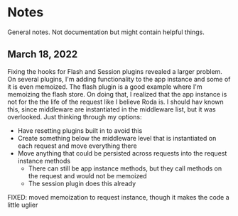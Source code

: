 # Notes

General notes. Not documentation but might contain helpful things.

## March 18, 2022

Fixing the hooks for Flash and Session plugins revealed a larger problem.
On several plugins, I'm adding functionality to the app instance and some of it is even memoized.
The flash plugin is a good example where I'm memoizing the flash store.
On doing that, I realized that the app instance is not for the the life of the request like I believe Roda is.
I should hav known this, since middleware are instantiated in the middleware list, but it was overlooked.
Just thinking through my options:

- Have resetting plugins built in to avoid this
- Create something below the middleware level that is instantiated on each request and move everything there
- Move anything that could be persisted across requests into the request instance methods
  - There can still be app instance methods, but they call methods on the request and would not be memoized
  - The session plugin does this already

FIXED: moved memoization to request instance, though it makes the code a little uglier
